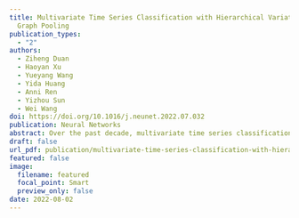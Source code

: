 ```yaml
---
title: Multivariate Time Series Classification with Hierarchical Variational
  Graph Pooling
publication_types:
  - "2"
authors:
  - Ziheng Duan
  - Haoyan Xu
  - Yueyang Wang
  - Yida Huang
  - Anni Ren
  - Yizhou Sun
  - Wei Wang
doi: https://doi.org/10.1016/j.neunet.2022.07.032 
publication: Neural Networks
abstract: Over the past decade, multivariate time series classification (MTSC) has received great attention with the advance of sensing techniques. Current deep learning methods for MTSC are based on convolutional and recurrent neural network, with the assumption that time series variables have the same effect to each other. Thus they cannot model the pairwise dependencies among variables explicitly. What's more, current spatial-temporal modeling methods based on GNNs are inherently flat and lack the capability of aggregating node information in a hierarchical manner. To address this limitation and attain expressive global representation of MTS, we propose a graph pooling based framework MTPool and view MTSC task as graph classification task. With graph structure learning and temporal convolution, MTS slices are converted to graphs and spatial-temporal features are extracted. Then, we propose a novel graph pooling method, which uses an encoder-decoder mechanism to generate adaptive centroids for cluster assignments. GNNs and graph pooling layers are used for joint graph representation learning and graph coarsening. With multiple graph pooling layers, the input graphs are hierachically coarsened to one node. Finally, differentiable classifier takes this coarsened one-node graph as input to get the final predicted class. Experiments on 10 benchmark datasets demonstrate MTPool outperforms state-of-the-art methods in MTSC tasks.
draft: false
url_pdf: publication/multivariate-time-series-classification-with-hierarchical-variational-graph-pooling/1-s2.0-S0893608022002970-main.pdf
featured: false
image:
  filename: featured
  focal_point: Smart
  preview_only: false
date: 2022-08-02
---
```

